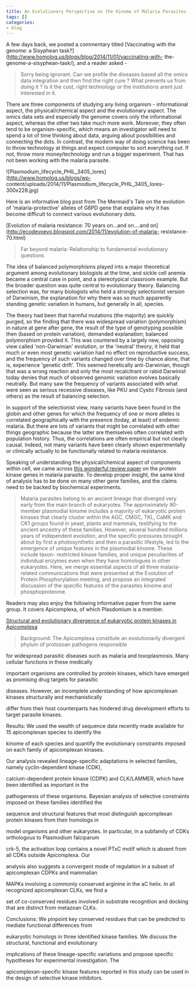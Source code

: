 ```yaml
---
title: An Evolutionary Perspective on the Kinome of Malaria Parasites
tags: []
categories:
- blog
---
```

A few days back, we posted a commentary titled [Vaccinating with the genome: a
Sisyphean task?](http://www.homolog.us/blogs/blog/2014/11/01/vaccinating-with-
the-genome-a-sisyphean-task/), and a reader asked -
<!--more-->

> Sorry being ignorant. Can we profile the diseases based all the omics data
integration and then find the right cure ? What prevents us from doing it ? Is
it the cost, right technology or the institutions arent just interested in it.

There are three components of studying any living organism - informational
aspect, the physical/chemical aspect and the evolutionary aspect. The omics
data sets and especially the genome covers only the informational aspect,
whereas the other two take much more work. Moreover, they often tend to be
organism-specific, which means an investigator will need to spend a lot of
time thinking about data, arguing about possibilities and connecting the dots.
In contrast, the modern way of doing science has been to throw technology at
things and expect computer to sort everything out. If not, throw more
money/technology and run a bigger experiment. That has not been working with
the malaria parasite.

![Plasmodium_lifecycle_PHIL_3405_lores](http://www.homolog.us/blogs/wp-
content/uploads/2014/11/Plasmodium_lifecycle_PHIL_3405_lores-300x228.jpg)

Here is an informative blog post from The Mermaid's Tale on the evolution of
'malaria-protective' alleles of G6PD gene that explains why it has become
difficult to connect various evolutionary dots.

[Evolution of malaria resistance: 70 years on...and on....and
on](http://ecodevoevo.blogspot.com/2014/11/evolution-of-malaria-
resistance-70.html)

> Far beyond malaria: Relationship to fundamental evolutionary questions

The idea of balanced polymorphisms played into a major theoretical argument
among evolutionary biologists at the time, and sickle cell anemia became a
central case in point, and a stereotypical classroom example. But the broader
question was quite central to evolutionary theory. Balancing selection was,
for many biologists who held a strongly selectionist version of Darwinism, the
explanation for why there was so much apparently standing genetic variation in
humans, but generally in all, species.

The theory had been that harmful mutations (the majority) are quickly purged,
so the finding that there was widespread variation (polymorphism) in nature at
gene after gene, the result of the type of genotyping possible then (based on
protein variation), demanded explanation; balanced polymorphism provided it.
This was countered by a largely new, opposing view called 'non-Darwinian'
evolution, or the 'neutral' theory; it held that much or even most genetic
variation had no effect on reproductive success, and the frequency of such
variants changed over time by chance alone, that is, experience 'genetic
drift'. This seemed heretically anti-Darwinian, though that was a wrong
reaction and only the most recalcitrant or rabid Darwinist today denies that
much of observed genomic variation evolves basically neutrally. But many saw
the frequency of variants associated with what were seen as serious recessive
diseases, like PKU and Cystic Fibrosis (and others) as the result of balancing
selection.

In support of the selectionist view, many variants have been found in the
globin and other genes for which the frequency of one or more alleles is
correlated geographically with the presence (today, at least) of endemic
malaria. But there are lots of variants that might be correlated with other
things geographic because the latter are themselves often correlated with
population history. Thus, the correlations are often empirical but not clearly
causal. Indeed, not many variants have been clearly shown experimentally or
clinically actually to be functionally related to malaria resistance.

Speaking of understanding the physical/chemical aspect of components within
cell, we came across [this wonderful review
paper](http://rstb.royalsocietypublishing.org/content/367/1602/2607) on the
protein kinase genes in malaria parasite. To develop proper insight, the same
kind of analysis has to be done on many other gene families, and the claims
need to be backed by biochemical experiments.

> Malaria parasites belong to an ancient lineage that diverged very early from
the main branch of eukaryotes. The approximately 90-member plasmodial kinome
includes a majority of eukaryotic protein kinases that clearly cluster within
the AGC, CMGC, TKL, CaMK and CK1 groups found in yeast, plants and mammals,
testifying to the ancient ancestry of these families. However, several hundred
millions years of independent evolution, and the specific pressures brought
about by first a photosynthetic and then a parasitic lifestyle, led to the
emergence of unique features in the plasmodial kinome. These include taxon-
restricted kinase families, and unique peculiarities of individual enzymes
even when they have homologues in other eukaryotes. Here, we merge essential
aspects of all three malaria-related communications that were presented at the
Evolution of Protein Phosphorylation meeting, and propose an integrated
discussion of the specific features of the parasites kinome and
phosphoproteome.

Readers may also enjoy the following informative paper from the same group. It
covers Apicomplexa, of which Plasdomium is a member.

[Structural and evolutionary divergence of eukaryotic protein kinases in
Apicomplexa](http://www.biomedcentral.com/1471-2148/11/321)

> Background: The Apicomplexa constitute an evolutionarily divergent phylum of
protozoan pathogens responsible

for widespread parasitic diseases such as malaria and toxoplasmosis. Many
cellular functions in these medically

important organisms are controlled by protein kinases, which have emerged as
promising drug targets for parasitic

diseases. However, an incomplete understanding of how apicomplexan kinases
structurally and mechanistically

differ from their host counterparts has hindered drug development efforts to
target parasite kinases.

Results: We used the wealth of sequence data recently made available for 15
apicomplexan species to identify the

kinome of each species and quantify the evolutionary constraints imposed on
each family of apicomplexan kinases.

Our analysis revealed lineage-specific adaptations in selected families,
namely cyclin-dependent kinase (CDK),

calcium-dependent protein kinase (CDPK) and CLK/LAMMER, which have been
identified as important in the

pathogenesis of these organisms. Bayesian analysis of selective constraints
imposed on these families identified the

sequence and structural features that most distinguish apicomplexan protein
kinases from their homologs in

model organisms and other eukaryotes. In particular, in a subfamily of CDKs
orthologous to Plasmodium falciparum

crk-5, the activation loop contains a novel PTxC motif which is absent from
all CDKs outside Apicomplexa. Our

analysis also suggests a convergent mode of regulation in a subset of
apicomplexan CDPKs and mammalian

MAPKs involving a commonly conserved arginine in the aC helix. In all
recognized apicomplexan CLKs, we find a

set of co-conserved residues involved in substrate recognition and docking
that are distinct from metazoan CLKs.

Conclusions: We pinpoint key conserved residues that can be predicted to
mediate functional differences from

eukaryotic homologs in three identified kinase families. We discuss the
structural, functional and evolutionary

implications of these lineage-specific variations and propose specific
hypotheses for experimental investigation. The

apicomplexan-specific kinase features reported in this study can be used in
the design of selective kinase inhibitors.

